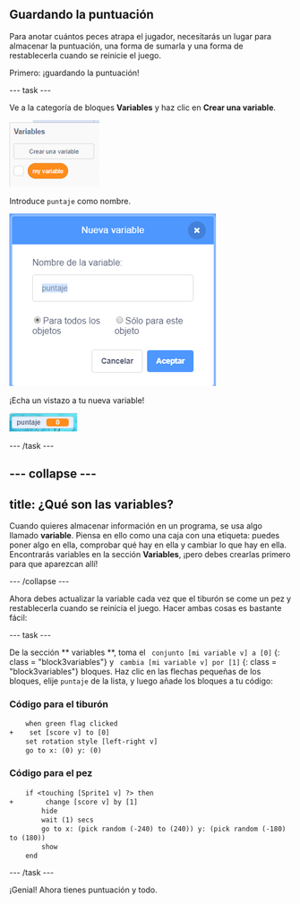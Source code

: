 ## Guardando la puntuación

Para anotar cuántos peces atrapa el jugador, necesitarás un lugar para almacenar la puntuación, una forma de sumarla y una forma de restablecerla cuando se reinicie el juego.

Primero: ¡guardando la puntuación!

\--- task \---

Ve a la categoría de bloques **Variables** y haz clic en **Crear una variable**.

![](images/catch5.png)

Introduce `puntaje` como nombre.

![](images/catch6.png)

¡Echa un vistazo a tu nueva variable!

![La variable Puntos se muestra en el escenario](images/scoreVariableStage.png)

\--- /task \---

## \--- collapse \---

## title: ¿Qué son las variables?

Cuando quieres almacenar información en un programa, se usa algo llamado **variable**. Piensa en ello como una caja con una etiqueta: puedes poner algo en ella, comprobar qué hay en ella y cambiar lo que hay en ella. Encontrarás variables en la sección **Variables**, ¡pero debes crearlas primero para que aparezcan allí!

\--- /collapse \---

Ahora debes actualizar la variable cada vez que el tiburón se come un pez y restablecerla cuando se reinicia el juego. Hacer ambas cosas es bastante fácil:

\--- task \---

De la sección ** variables **, toma el ` conjunto [mi variable v] a [0]` {: class = "block3variables"} y ` cambia [mi variable v] por [1]` {: class = "block3variables"} bloques. Haz clic en las flechas pequeñas de los bloques, elije `puntaje` de la lista, y luego añade los bloques a tu código:

### Código para el tiburón

```blocks3
    when green flag clicked
+    set [score v] to [0]
    set rotation style [left-right v]
    go to x: (0) y: (0)
```

### Código para el pez

```blocks3
    if <touching [Sprite1 v] ?> then
+        change [score v] by [1]
        hide
        wait (1) secs
        go to x: (pick random (-240) to (240)) y: (pick random (-180) to (180))
        show
    end
```

\--- /task \---

¡Genial! Ahora tienes puntuación y todo.